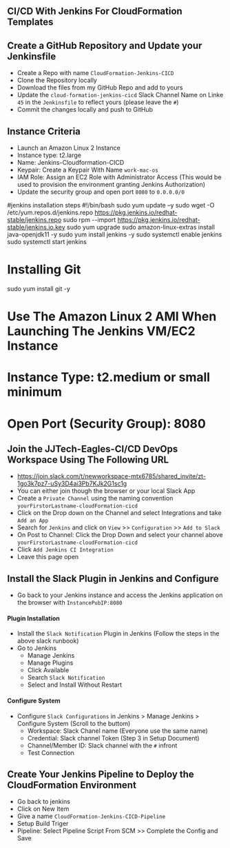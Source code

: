 ## CI/CD With Jenkins For CloudFormation Templates

## Create a GitHub Repository and Update your Jenkinsfile
- Create a Repo with name `CloudFormation-Jenkins-CICD`
- Clone the Repository locally
- Download the files from my GitHub Repo and add to yours
- Update the `cloud-formation-jenkins-cicd` Slack Channel Name on Linke `45` in the `Jenkinsfile` to reflect yours (please leave the `#`)
- Commit the changes locally and push to GitHub

## Instance Criteria
- Launch an Amazon Linux 2 Instance
- Instance type: t2.large
- Name: Jenkins-Cloudformation-CICD
- Keypair: Create a Keypair With Name `work-mac-os`
- IAM Role: Assign an EC2 Role with Administrator Access (This would be used to provision the environment granting Jenkins Authorization)
- Update the security group and open port `8080` to `0.0.0.0/0`

#jenkins installation steps
#!/bin/bash
sudo yum update –y
sudo wget -O /etc/yum.repos.d/jenkins.repo https://pkg.jenkins.io/redhat-stable/jenkins.repo
sudo rpm --import https://pkg.jenkins.io/redhat-stable/jenkins.io.key
sudo yum upgrade
sudo amazon-linux-extras install java-openjdk11 -y
sudo yum install jenkins -y
sudo systemctl enable jenkins
sudo systemctl start jenkins

# Installing Git
sudo yum install git -y
###

# Use The Amazon Linux 2 AMI When Launching The Jenkins VM/EC2 Instance
# Instance Type: t2.medium or small minimum
# Open Port (Security Group): 8080 

## Join the JJTech-Eagles-CI/CD DevOps Workspace Using The Following URL
- https://join.slack.com/t/newworkspace-mtx6785/shared_invite/zt-1go3k7pz7-uSy3D4ai3Pb7KJk2G1sc1g
- You can either join though the browser or your local Slack App
- Create a `Private Channel` using the naming convention `yourFirstorLastname-cloudFormation-cicd`
- Click on the Drop down on the Channel and select Integrations and take `Add an App`
- Search for `Jenkins` and click on `View` >> `Configuration` >> `Add to Slack` 
- On Post to Channel: Click the Drop Down and select your channel above `yourFirstorLastname-cloudFormation-cicd`
- Click `Add Jenkins CI Integration`
- Leave this page open

## Install the Slack Plugin in Jenkins and Configure 
- Go back to your Jenkins instance and access the Jenkins application on the browser with `InstancePubIP:8080`
#### Plugin Installation
- Install the `Slack Notification` Plugin in Jenkins (Follow the steps in the above slack runbook)
- Go to Jenkins
    - Manage Jenkins
    - Manage Plugins
    - Click Available
    - Search `Slack Notification`
    - Select and Install Without Restart

#### Configure System
- Configure `Slack Configurations` in Jenkins > Manage Jenkins > Configure System (Scroll to the buttom)
  - Workspace: Slack Chanel name (Everyone use the same name)
  - Credential: Slack channel Token (Step 3 in Setup Document)
  - Channel/Member ID: Slack channel with the `#` infront
  - Test Connection

## Create Your Jenkins Pipeline to Deploy the CloudFormation Environment
- Go back to jenkins 
- Click on New Item
- Give a name `CloudFormation-Jenkins-CICD-Pipeline`
- Setup Build Triger
- Pipeline: Select Pipeline Script From SCM >> Complete the Config and Save

